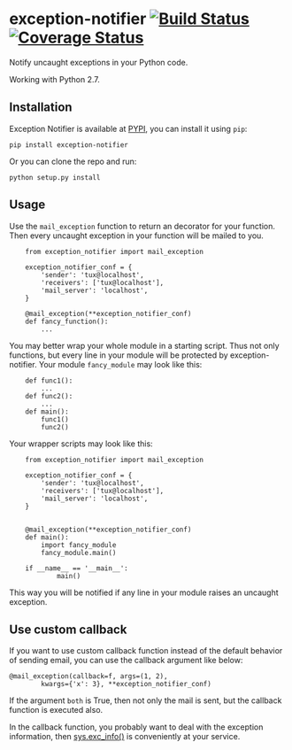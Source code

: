 # exception-notifier [![Build Status](https://travis-ci.org/fossilet/exception-notifier.png?branch=master)](https://travis-ci.org/fossilet/exception-notifier)  [![Coverage Status](https://coveralls.io/repos/fossilet/exception-notifier/badge.png?branch=master)](https://coveralls.io/r/fossilet/exception-notifier?branch=master)

Notify uncaught exceptions in your Python code.

Working with Python 2.7.

## Installation

Exception Notifier is available at
[PYPI](https://pypi.python.org/pypi/exception-notifier),
you can install it using `pip`:

    pip install exception-notifier

Or you can clone the repo and run:

    python setup.py install

## Usage

Use the `mail_exception` function to return an decorator for your function.
Then every uncaught exception in your function will be mailed to you.

        from exception_notifier import mail_exception

        exception_notifier_conf = {
            'sender': 'tux@localhost',
            'receivers': ['tux@localhost'],
            'mail_server': 'localhost',
        }

        @mail_exception(**exception_notifier_conf)
        def fancy_function():
            ...

You may better wrap your whole module in a starting script. Thus not only
functions, but every line in your module will be protected by
exception-notifier. Your module `fancy_module` may look like this:

        def func1():
            ...
        def func2():
            ...
        def main():
            func1()
            func2()

Your wrapper scripts may look like this:

        from exception_notifier import mail_exception

        exception_notifier_conf = {
            'sender': 'tux@localhost',
            'receivers': ['tux@localhost'],
            'mail_server': 'localhost',
        }


        @mail_exception(**exception_notifier_conf)
        def main():
            import fancy_module
            fancy_module.main()

        if __name__ == '__main__':
                main()

This way you will be notified if any line in your module raises an uncaught
exception.

## Use custom callback

If you want to use custom callback function instead of the default behavior
of sending email, you can use the callback argument like below:

    @mail_exception(callback=f, args=(1, 2),
            kwargs={'x': 3}, **exception_notifier_conf)

If the argument `both` is True, then not only the mail is sent, but the
callback function is executed also.

In the callback function, you probably want to deal with the exception
information, then [sys.exc_info()](http://docs.python.org/2/library/sys.html#sys.exc_info) is conveniently at your service.
